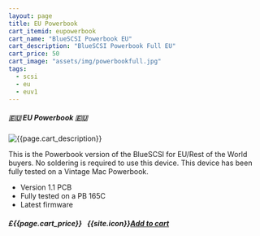 ```yaml
---
layout: page
title: EU Powerbook
cart_itemid: eupowerbook
cart_name: "BlueSCSI Powerbook EU"
cart_description: "BlueSCSI Powerbook Full EU"
cart_price: 50
cart_image: "assets/img/powerbookfull.jpg"
tags: 
  - scsi
  - eu
  - euv1
---
```


##### 🇪🇺 EU Powerbook 🇪🇺

![{{page.cart_description}}]({{page.cart_image}})

This is the Powerbook version of the BlueSCSI for EU/Rest of the World buyers. No soldering is required to use this device. This device has been fully tested on a Vintage Mac Powerbook.

* Version 1.1 PCB
* Fully tested on a PB 165C
* Latest firmware

##### £{{page.cart_price}} &nbsp; {{site.icon}}[Add to cart](/cart#{{page.cart_itemid}})